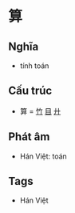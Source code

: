 # 算

## Nghĩa

* tính toán

## Cấu trúc
* 算 = [竹](竹.md) [目](目.md) [廾](廾.md)

## Phát âm

* Hán Việt: toán

## Tags
* Hán Việt

<script>window.HANZI_FIELD='算';</script>
